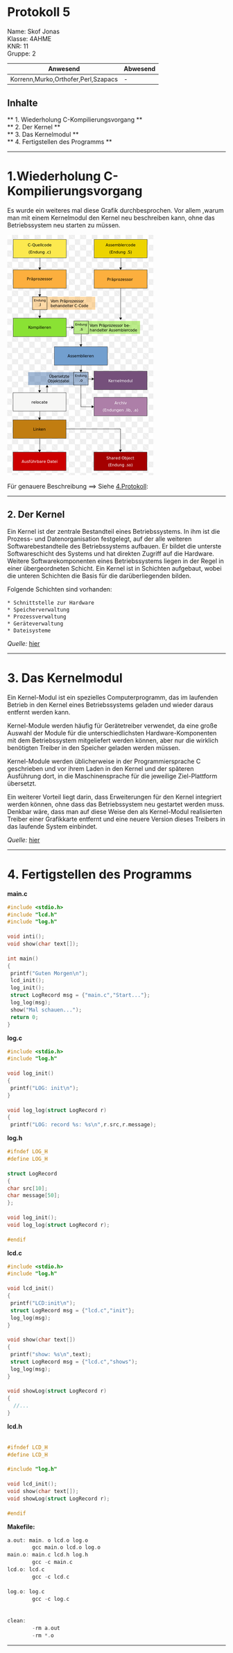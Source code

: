 
# Protokoll 5 #
Name: Skof Jonas  
Klasse: 4AHME  
KNR: 11  
Gruppe: 2  


| Anwesend  | Abwesend  |
|---|---|
| Korrenn,Murko,Orthofer,Perl,Szapacs | -  |



## Inhalte ##  
** 1. Wiederholung C-Kompilierungsvorgang **        
** 2. Der Kernel **        
** 3.  Das Kernelmodul  **       
** 4. Fertigstellen des Programms **          
           
***

# 1.Wiederholung C-Kompilierungsvorgang #

Es wurde ein weiteres mal diese Grafik durchbesprochen.
Vor allem ,warum man mit einem Kernelmodul den Kernel neu beschreiben kann, ohne das Betriebssystem neu starten zu müssen.

![Kompiliervorgang in C](C-Kompilierungsvorgang.png) 

Für genauere Beschreibung ==> Siehe [4.Protokoll](protokoll_g2_skojom15_29.01.2019.md):


***
## 2. Der Kernel ##
Ein Kernel ist der zentrale Bestandteil eines Betriebssystems. In ihm ist die Prozess- und Datenorganisation festgelegt, auf der alle weiteren Softwarebestandteile des Betriebssystems aufbauen. Er bildet die unterste Softwareschicht des Systems und hat direkten Zugriff auf die Hardware. Weitere Softwarekomponenten eines Betriebssystems liegen in der Regel in einer übergeordneten Schicht.
Ein Kernel ist in Schichten aufgebaut, wobei die unteren Schichten die Basis für die darüberliegenden bilden.

Folgende Schichten sind vorhanden:

    * Schnittstelle zur Hardware 
    * Speicherverwaltung 
    * Prozessverwaltung
    * Geräteverwaltung 
    * Dateisysteme

*Quelle:* [hier](https://de.wikipedia.org/wiki/Kernel_(Betriebssystem))
***
# 3. Das Kernelmodul #
Ein Kernel-Modul ist ein spezielles Computerprogramm, das im laufenden Betrieb in den Kernel eines Betriebssystems geladen und wieder daraus entfernt werden kann.

Kernel-Module werden häufig für Gerätetreiber verwendet, da eine große Auswahl der Module für die unterschiedlichsten Hardware-Komponenten mit dem Betriebssystem mitgeliefert werden können, aber nur die wirklich benötigten Treiber in den Speicher geladen werden müssen.

Kernel-Module werden üblicherweise in der Programmiersprache C geschrieben und vor ihrem Laden in den Kernel und der späteren Ausführung dort, in die Maschinensprache für die jeweilige Ziel-Plattform übersetzt.

Ein weiterer Vorteil liegt darin, dass Erweiterungen für den Kernel integriert werden können, ohne dass das Betriebssystem neu gestartet werden muss. Denkbar wäre, dass man auf diese Weise den als Kernel-Modul realisierten Treiber einer Grafikkarte entfernt und eine neuere Version dieses Treibers in das laufende System einbindet. 

*Quelle:* [hier](https://de.wikipedia.org/wiki/Kernel-Modul)
***
# 4. Fertigstellen des Programms #

**main.c**

```c
#include <stdio.h>
#include "lcd.h"
#include "log.h"

void inti();
void show(char text[]);

int main()
{
 printf("Guten Morgen\n");
 lcd_init();
 log_init();
 struct LogRecord msg = {"main.c","Start..."};
 log_log(msg);
 show("Mal schauen...");
 return 0;
}
```

**log.c**

```c
#include <stdio.h>
#include "log.h"

void log_init()
{
 printf("LOG: init\n");
}
                                 
void log_log(struct LogRecord r) 
{
 printf("LOG: record %s: %s\n",r.src,r.message);
```

**log.h**
```c
#ifndef LOG_H
#define LOG_H

struct LogRecord   
{
char src[10];
char message[50];
};

void log_init();
void log_log(struct LogRecord r); 
 
#endif 
```
**lcd.c**
```c
#include <stdio.h>
#include "log.h"

void lcd_init()
{
 printf("LCD:init\n");
 struct LogRecord msg = {"lcd.c","init"};
 log_log(msg);
}

void show(char text[])
{
 printf("show: %s\n",text);
 struct LogRecord msg = {"lcd.c","shows");
 log_log(msg);
}

void showLog(struct LogRecord r)
{
  //...
}
```

**lcd.h**

```c

#ifndef LCD_H  
#define LCD_H

#include "log.h"

void lcd_init();
void show(char text[]);
void showLog(struct LogRecord r);

#endif

```

**Makefile:**
```c
a.out: main. o lcd.o log.o
        gcc main.o lcd.o log.o
main.o: main.c lcd.h log.h
        gcc -c main.c     
lcd.o: lcd.c
        gcc -c lcd.c
        
log.o: log.c
        gcc -c log.c
         
 
clean:
        -rm a.out
        -rm *.o   
```
***




